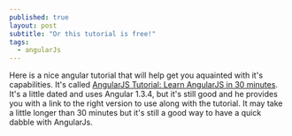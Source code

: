 ```yaml
---
published: true
layout: post
subtitle: "Or this tutorial is free!"
tags: 
  - angularJs
---
```



Here is a nice angular tutorial that will help get you aquainted with it's capabilities. It's called [AngularJS Tutorial: Learn AngularJS in 30 minutes](http://www.revillweb.com/tutorials/angularjs-in-30-minutes-angularjs-tutorial/).  It's a little dated and uses Angular 1.3.4, but it's still good and he provides you with a link to the right version to use along with the tutorial.  It may take a little longer than 30 minutes but it's still a good way to have a quick dabble with AngularJs.
